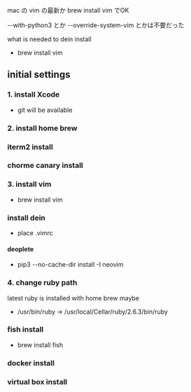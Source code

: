 mac の vim の最新か
brew install vim でOK

--with-python3 とか --override-system-vim とかは不要だった


what is needed to dein install
- brew install vim

## initial settings

### 1. install Xcode

- git will be available

### 2. install home brew

### iterm2 install

### chorme canary install

### 3. install vim

- brew install vim

### install dein

- place .vimrc 

#### deoplete
  
- pip3 --no-cache-dir install -I neovim

### 4. change ruby path

latest ruby is installed with home brew maybe

- /usr/bin/ruby -> /usr/local/Cellar/ruby/2.6.3/bin/ruby

### fish install

- brew install fish

### docker install

### virtual box install


